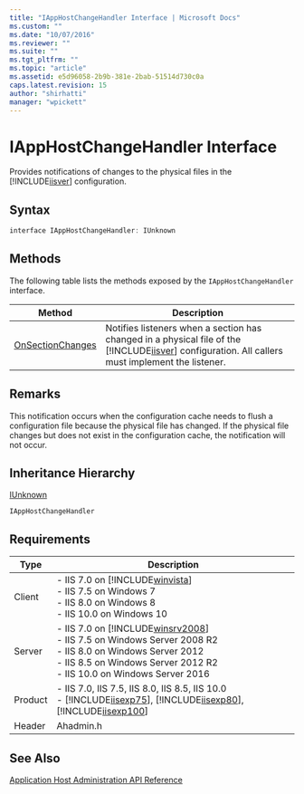 ```yaml
---
title: "IAppHostChangeHandler Interface | Microsoft Docs"
ms.custom: ""
ms.date: "10/07/2016"
ms.reviewer: ""
ms.suite: ""
ms.tgt_pltfrm: ""
ms.topic: "article"
ms.assetid: e5d96058-2b9b-381e-2bab-51514d730c0a
caps.latest.revision: 15
author: "shirhatti"
manager: "wpickett"
---
```

# IAppHostChangeHandler Interface
Provides notifications of changes to the physical files in the [!INCLUDE[iisver](../../wmi-provider/includes/iisver-md.md)] configuration.  
  
## Syntax  
  
```cpp  
interface IAppHostChangeHandler: IUnknown  
```  
  
## Methods  
 The following table lists the methods exposed by the `IAppHostChangeHandler` interface.  
  
|Method|Description|  
|------------|-----------------|  
|[OnSectionChanges](../../web-development-reference\native-code-api-reference/iapphostchangehandler-onsectionchanges-method.md)|Notifies listeners when a section has changed in a physical file of the [!INCLUDE[iisver](../../wmi-provider/includes/iisver-md.md)] configuration. All callers must implement the listener.|  
  
## Remarks  
 This notification occurs when the configuration cache needs to flush a configuration file because the physical file has changed. If the physical file changes but does not exist in the configuration cache, the notification will not occur.  
  
## Inheritance Hierarchy  
 [IUnknown](http://go.microsoft.com/fwlink/?LinkId=55951)  
  
 `IAppHostChangeHandler`  
  
## Requirements  
  
|Type|Description|  
|----------|-----------------|  
|Client|-   IIS 7.0 on [!INCLUDE[winvista](../../wmi-provider/includes/winvista-md.md)]<br />-   IIS 7.5 on Windows 7<br />-   IIS 8.0 on Windows 8<br />-   IIS 10.0 on Windows 10|  
|Server|-   IIS 7.0 on [!INCLUDE[winsrv2008](../../wmi-provider/includes/winsrv2008-md.md)]<br />-   IIS 7.5 on Windows Server 2008 R2<br />-   IIS 8.0 on Windows Server 2012<br />-   IIS 8.5 on Windows Server 2012 R2<br />-   IIS 10.0 on Windows Server 2016|  
|Product|-   IIS 7.0, IIS 7.5, IIS 8.0, IIS 8.5, IIS 10.0<br />-   [!INCLUDE[iisexp75](../../web-development-reference/native-code-api-reference/includes/iisexp75-md.md)], [!INCLUDE[iisexp80](../../web-development-reference/native-code-api-reference/includes/iisexp80-md.md)], [!INCLUDE[iisexp100](../../web-development-reference/native-code-api-reference/includes/iisexp100-md.md)]|  
|Header|Ahadmin.h|  
  
## See Also  
 [Application Host Administration API Reference](../../web-development-reference\native-code-api-reference/application-host-administration-api-reference.md)